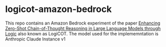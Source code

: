 # logicot-amazon-bedrock

This repo contains an Amazon Bedrock experiment of the paper [Enhancing Zero-Shot Chain-of-Thought Reasoning in Large Language Models through Logic](https://arxiv.org/pdf/2309.13339.pdf) also known as LogiCOT. The model used for the implememntation is Anthropic Claude Instance v1